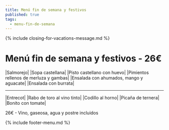 ```yaml
---
title: Menú fin de semana y festivos
published: true
tags:
  - menu-fin-de-semana
---
```


{% include closing-for-vacations-message.md %}

# Menú fin de semana y festivos - 26€

|Salmorejo|
|Sopa castellana|
|Pisto castellano con huevo|
|Pimientos rellenos de merluza y gambas|
|Ensalada con ahumados, mango y aguacate|
|Ensalada con burrata|

<!-- |Ensalada con rulo de cabra, frutos secos y balsámico de frutos rojos|-->

------

|Entrecot|
|Rabo de toro al vino tinto|
|Codillo al horno|
|Picaña de ternera|
|Bonito con tomate|

<!-- |Cordero asado|eligiendo este segundo plato se añade 10€ al menú, en total 36€| -->

26€ - Vino, gaseosa, agua y postre incluidos

{% include footer-menu.md %}

